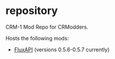 # repository
CRM-1 Mod Repo for CRModders.

Hosts the following mods:
- [FluxAPI](https://github.com/crmodders/fluxapi) (versions 0.5.6-0.5.7 currently)
